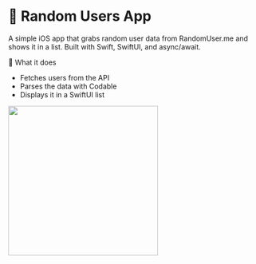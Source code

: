 # 📱 Random Users App

A simple iOS app that grabs random user data from RandomUser.me and shows it in a list. Built with Swift, SwiftUI, and async/await.

🔧 What it does
- Fetches users from the API
- Parses the data with Codable
- Displays it in a SwiftUI list

<img src="https://github.com/user-attachments/assets/64b5c30f-3269-4b6c-aba4-78a75a76d7f6" width="300">
